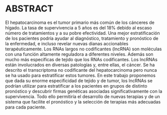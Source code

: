 # ABSTRACT

El hepatocarcinoma es el tumor primario más común de los cánceres de hígado. La tasa de supervivencia a 5 años es del 18% debido al escaso número de tratamientos y a su pobre efectividad. Una mejor estratificación de los pacientes podría ayudar al diagnóstico, tratamiento y pronóstico de la enfermedad, e incluso revelar nuevas dianas accionables terapéuticamente. Los RNAs largos no codificantes (lncRNA) son moléculas con una función altamente reguladora a diferentes niveles. Además son mucho más específicas de tejido que los RNAs codificantes. Los lncRNAs están involucrados en diversas patologías y, entre ellas, el cáncer. Se ha descrito el transcriptoma no codificante del hepatocarcinoma pero nunca se ha usado para estratificar estos tumores. En este trabajo proponemos que dada su enorme especificidad de tejido y de tumor, los lncRNAs se podrían utilizar para estratificar a los pacientes en grupos de distinto pronóstico y descubrir firmas genéticas asociadas significativamente con la supervivencia. Todo ello permitiría el desarrollo de nuevas terapias y de un sistema que facilite el pronóstico y la selección de terapias más adecuadas para cada paciente.



